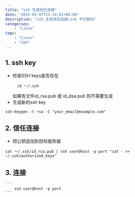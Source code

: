 ```yaml
---
title: "ssh 生成信任连接"
date: "2015-03-07T21:14:01+08:00"
description: "ssh 生成信任连接|ssh 不打密码"
categories:
    - "Linux"
tags:
    - "Linux"
    - "SSH"
---
```


## 1. ssh key

- 检查SSH keys是否存在
  ```
    cd ～/.ssh
  ```
  如果有文件id_rsa.pub 或 id_dsa.pub
  则不需要生成
-  生成新的ssh key
  ```
  ssh-keygen -t rsa -C "your_email@example.com"
  ```
## 2. 信任连接
 -  把公钥追加到目标服务器
   ```
   cat ～/.ssh/id_rsa.pub | ssh user@host -p port "cat - >> ~/.ssh/authorized_keys"
   ```
## 3. 连接
    ``` 
        ssh user@host -p port
    ```
